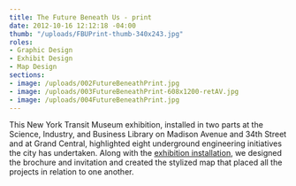 ```yaml
---
title: The Future Beneath Us - print
date: 2012-10-16 12:12:18 -04:00
thumb: "/uploads/FBUPrint-thumb-340x243.jpg"
roles:
- Graphic Design
- Exhibit Design
- Map Design
sections:
- image: /uploads/002FutureBeneathPrint.jpg
- image: /uploads/003FutureBeneathPrint-608x1200-retAV.jpg
- image: /uploads/004FutureBeneathPrint.jpg
---
```

This New York Transit Museum exhibition, installed in two parts at the Science, Industry, and Business Library on Madison Avenue and 34th Street and at Grand Central, highlighted eight underground engineering initiatives the city has undertaken. Along with the <a href="http://thegraphicsoffice.com/portfolio/the-future-beneath-us/">exhibition installation</a>, we designed the brochure and invitation and created the stylized map that placed all the projects in relation to one another.
